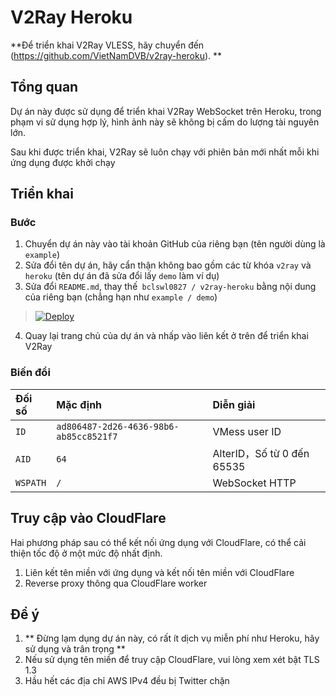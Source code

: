 # V2Ray Heroku

**Để triển khai V2Ray VLESS, hãy chuyển đến (https://github.com/VietNamDVB/v2ray-heroku). **

## Tổng quan

Dự án này được sử dụng để triển khai V2Ray WebSocket trên Heroku, trong phạm vi sử dụng hợp lý, hình ảnh này sẽ không bị cấm do lượng tài nguyên lớn.

Sau khi được triển khai, V2Ray sẽ luôn chạy với phiên bản mới nhất mỗi khi ứng dụng được khởi chạy

## Triển khai

### Bước
 1. Chuyển dự án này vào tài khoản GitHub của riêng bạn (tên người dùng là `example`)
 2. Sửa đổi tên dự án, hãy cẩn thận không bao gồm các từ khóa `v2ray` và` heroku` (tên dự án đã sửa đổi lấy `demo` làm ví dụ)
 3. Sửa đổi `README.md`, thay thế` bclswl0827 / v2ray-heroku` bằng nội dung của riêng bạn (chẳng hạn như `example / demo`)

> [![Deploy](https://www.herokucdn.com/deploy/button.png)](https://dashboard.heroku.com/new?template=https://github.com/VietNamDVB/v2ray-heroku)

4. Quay lại trang chủ của dự án và nhấp vào liên kết ở trên để triển khai V2Ray

### Biến đổi

| Đối số | Mặc định | Diễn giải |
| :--- | :--- | :--- |
| `ID` | `ad806487-2d26-4636-98b6-ab85cc8521f7` | VMess user ID |
| `AID` | `64` | AlterID，Số từ 0 đến 65535 |
| `WSPATH` | `/` | WebSocket  HTTP |

## Truy cập vào CloudFlare

Hai phương pháp sau có thể kết nối ứng dụng với CloudFlare, có thể cải thiện tốc độ ở một mức độ nhất định.

 1. Liên kết tên miền với ứng dụng và kết nối tên miền với CloudFlare
 2. Reverse proxy thông qua CloudFlare worker

## Để ý

 1. ** Đừng lạm dụng dự án này, có rất ít dịch vụ miễn phí như Heroku, hãy sử dụng và trân trọng **
 2. Nếu sử dụng tên miền để truy cập CloudFlare, vui lòng xem xét bật TLS 1.3
 3. Hầu hết các địa chỉ AWS IPv4 đều bị Twitter chặn
